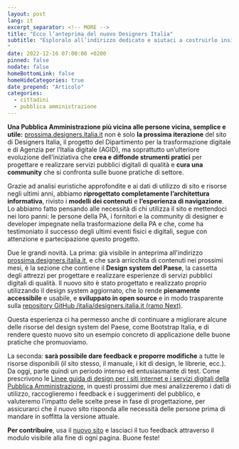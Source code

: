 ```yaml
---
layout: post
lang: it
excerpt_separator: <!-- MORE -->
title: "Ecco l’anteprima del nuovo Designers Italia"
subtitle: "Esploralo all’indirizzo dedicato e aiutaci a costruirlo insieme
"
date: 2022-12-16 07:00:00 +0200
pinned: false
nodate: false
homeBottomLink: false
homeHideCategories: true
date_prepend: "Articolo"
categories:
  - cittadini
  - pubblica amministrazione
---
```


<!-- MORE -->
**Una Pubblica Amministrazione più vicina alle persone vicina, semplice e utile:**  [prossima.designers.italia.it](https://prossima.designers.italia.it) non è solo **la prossima iterazione** del sito di Designers Italia, il progetto del Dipartimento per la trasformazione digitale e di Agenzia per l’Italia digitale (AGID), ma soprattutto un’ulteriore evoluzione dell’iniziativa che **crea e diffonde strumenti pratici** per progettare e realizzare servizi pubblici digitali di qualità e **cura una community** che si confronta sulle buone pratiche di settore.

Grazie ad analisi euristiche approfondite e ai dati di utilizzo di sito e risorse negli ultimi anni, abbiamo **riprogettato completamente l’architettura informativa**, rivisto i **modelli dei contenuti** e **l’esperienza di navigazione**. Lo abbiamo fatto pensando alle necessità di chi utilizza il sito e mettendoci nei loro panni: le persone della PA, i fornitori e la community di designer e developer impegnate nella trasformazione della PA e che, come ha testimoniato il successo degli ultimi eventi fisici e digitali, segue con attenzione e partecipazione questo progetto.

Due le grandi novità. La prima: già visibile in anteprima all'indirizzo [prossima.designers.italia.it](prossima.designers.italia.it), e che sarà arricchita di contenuti nei prossimi mesi, è la sezione che contiene il **Design system del Paese**, la cassetta degli attrezzi per progettare e realizzare esperienze di servizi pubblici digitali di qualità. Il nuovo sito è stato progettato e realizzato proprio utilizzando il design system aggiornato, che lo rende **pienamente accessibile** e usabile, e **sviluppato in open source** e in modo trasparente sulla [repository GitHub /italia/designers.italia.it (ramo Next)](https://github.com/italia/designers.italia.it/tree/next). 

Questa esperienza ci ha permesso anche di continuare a migliorare alcune delle risorse del design system del Paese, come Bootstrap Italia, e di rendere questo nuovo sito un esempio concreto di applicazione delle buone pratiche che promuoviamo.

La seconda: **sarà possibile dare feedback e proporre modifiche** a tutte le risorse disponibili (il sito stesso, il manuale, i kit di design, le librerie, ecc.). Da oggi, parte quindi un periodo intenso ed entusiasmante di test. Come prescrivono le [Linee guida di design per i siti internet e i servizi digitali della Pubblica Amministrazione](https://docs.italia.it/italia/design/lg-design-servizi-web/it/versione-corrente/index.html), in questi prossimi due mesi analizzeremo i dati di utilizzo, raccoglieremo i feedback e i suggerimenti del pubblico, e valuteremo l’impatto delle scelte prese in fase di progettazione, per assicurarci che il nuovo sito risponda alle necessità delle persone prima di mandare in soffitta la versione attuale.

**Per contribuire**, usa il [nuovo sito](prossima.designers.italia.it) e lasciaci il tuo feedback attraverso il modulo visibile alla fine di ogni pagina. Buone feste!
